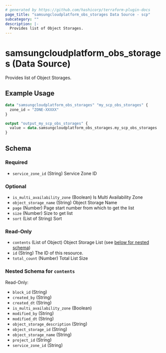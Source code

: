 ```yaml
---
# generated by https://github.com/hashicorp/terraform-plugin-docs
page_title: "samsungcloudplatform_obs_storages Data Source - scp"
subcategory: ""
description: |-
  Provides list of Object Storages.
---
```


# samsungcloudplatform_obs_storages (Data Source)

Provides list of Object Storages.

## Example Usage

```terraform
data "samsungcloudplatform_obs_storages" "my_scp_obs_storages" {
  zone_id = "ZONE-XXXXX"
}

output "output_my_scp_obs_storages" {
  value = data.samsungcloudplatform_obs_storages.my_scp_obs_storages
}
```

<!-- schema generated by tfplugindocs -->
## Schema

### Required

- `service_zone_id` (String) Service Zone ID

### Optional

- `is_multi_availability_zone` (Boolean) Is Multi Availability Zone
- `object_storage_name` (String) Object Storage Name
- `page` (Number) Page start number from which to get the list
- `size` (Number) Size to get list
- `sort` (List of String) Sort

### Read-Only

- `contents` (List of Object) Object Storage List (see [below for nested schema](#nestedatt--contents))
- `id` (String) The ID of this resource.
- `total_count` (Number) Total List Size

<a id="nestedatt--contents"></a>
### Nested Schema for `contents`

Read-Only:

- `block_id` (String)
- `created_by` (String)
- `created_dt` (String)
- `is_multi_availability_zone` (Boolean)
- `modified_by` (String)
- `modified_dt` (String)
- `object_storage_description` (String)
- `object_storage_id` (String)
- `object_storage_name` (String)
- `project_id` (String)
- `service_zone_id` (String)


